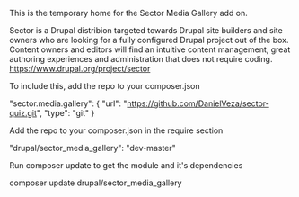 This is the temporary home for the Sector Media Gallery add on.

Sector is a Drupal distribion targeted towards Drupal site builders and site owners who are looking for a fully configured Drupal project out of the box. Content owners and editors will find an intuitive content management, great authoring experiences and administration that does not require coding. https://www.drupal.org/project/sector


To include this, add the repo to your composer.json

"sector.media.gallery": { "url": "https://github.com/DanielVeza/sector-quiz.git", "type": "git" } 

Add the repo to your composer.json in the require section

"drupal/sector_media_gallery": "dev-master"

Run composer update to get the module and it's dependencies

composer update drupal/sector_media_gallery
